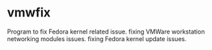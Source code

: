 # vmwfix
Program to fix Fedora kernel related issue.
fixing VMWare workstation networking modules issues.
fixing Fedora kernel update issues.
